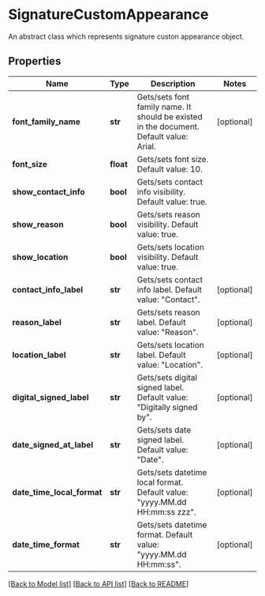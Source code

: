 ﻿# SignatureCustomAppearance
An abstract class which represents signature custon appearance object.

## Properties
Name | Type | Description | Notes
------------ | ------------- | ------------- | -------------
**font_family_name** | **str** | Gets/sets font family name. It should be existed in the document. Default value: Arial. | [optional] 
**font_size** | **float** | Gets/sets font size. Default value: 10. | 
**show_contact_info** | **bool** | Gets/sets contact info visibility. Default value: true. | 
**show_reason** | **bool** | Gets/sets reason visibility. Default value: true. | 
**show_location** | **bool** | Gets/sets location visibility. Default value: true. | 
**contact_info_label** | **str** | Gets/sets contact info label. Default value: &quot;Contact&quot;. | [optional] 
**reason_label** | **str** | Gets/sets reason label. Default value: &quot;Reason&quot;. | [optional] 
**location_label** | **str** | Gets/sets location label. Default value: &quot;Location&quot;. | [optional] 
**digital_signed_label** | **str** | Gets/sets digital signed label. Default value: &quot;Digitally signed by&quot;. | [optional] 
**date_signed_at_label** | **str** | Gets/sets date signed label. Default value: &quot;Date&quot;. | [optional] 
**date_time_local_format** | **str** | Gets/sets datetime local format. Default value: &quot;yyyy.MM.dd HH:mm:ss zzz&quot;. | [optional] 
**date_time_format** | **str** | Gets/sets datetime format. Default value: &quot;yyyy.MM.dd HH:mm:ss&quot;. | [optional] 

[[Back to Model list]](../README.md#documentation-for-models) [[Back to API list]](../README.md#documentation-for-api-endpoints) [[Back to README]](../README.md)


